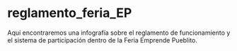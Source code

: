 # reglamento_feria_EP
Aquí encontraremos una infografía sobre el reglamento de funcionamiento y el sistema de participación dentro de la Feria Emprende Pueblito.
